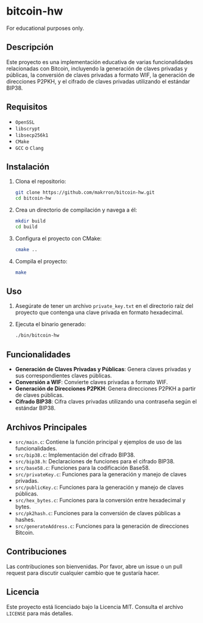 # bitcoin-hw

For educational purposes only.

## Descripción

Este proyecto es una implementación educativa de varias funcionalidades relacionadas con Bitcoin, incluyendo la generación de claves privadas y públicas, la conversión de claves privadas a formato WIF, la generación de direcciones P2PKH, y el cifrado de claves privadas utilizando el estándar BIP38.

## Requisitos

- `OpenSSL`
- `libscrypt`
- `libsecp256k1`
- `CMake`
- `GCC` o `Clang`

## Instalación

1. Clona el repositorio:
    ```sh
    git clone https://github.com/makrron/bitcoin-hw.git
    cd bitcoin-hw
    ```

2. Crea un directorio de compilación y navega a él:
    ```sh
    mkdir build
    cd build
    ```

3. Configura el proyecto con CMake:
    ```sh
    cmake ..
    ```

4. Compila el proyecto:
    ```sh
    make
    ```

## Uso

1. Asegúrate de tener un archivo `private_key.txt` en el directorio raíz del proyecto que contenga una clave privada en formato hexadecimal.

2. Ejecuta el binario generado:
    ```sh
    ./bin/bitcoin-hw
    ```

## Funcionalidades

- **Generación de Claves Privadas y Públicas**: Genera claves privadas y sus correspondientes claves públicas.
- **Conversión a WIF**: Convierte claves privadas a formato WIF.
- **Generación de Direcciones P2PKH**: Genera direcciones P2PKH a partir de claves públicas.
- **Cifrado BIP38**: Cifra claves privadas utilizando una contraseña según el estándar BIP38.

## Archivos Principales

- `src/main.c`: Contiene la función principal y ejemplos de uso de las funcionalidades.
- `src/bip38.c`: Implementación del cifrado BIP38.
- `src/bip38.h`: Declaraciones de funciones para el cifrado BIP38.
- `src/base58.c`: Funciones para la codificación Base58.
- `src/privateKey.c`: Funciones para la generación y manejo de claves privadas.
- `src/publicKey.c`: Funciones para la generación y manejo de claves públicas.
- `src/hex_bytes.c`: Funciones para la conversión entre hexadecimal y bytes.
- `src/pk2hash.c`: Funciones para la conversión de claves públicas a hashes.
- `src/generateAddress.c`: Funciones para la generación de direcciones Bitcoin.

## Contribuciones

Las contribuciones son bienvenidas. Por favor, abre un issue o un pull request para discutir cualquier cambio que te gustaría hacer.

## Licencia

Este proyecto está licenciado bajo la Licencia MIT. Consulta el archivo `LICENSE` para más detalles.